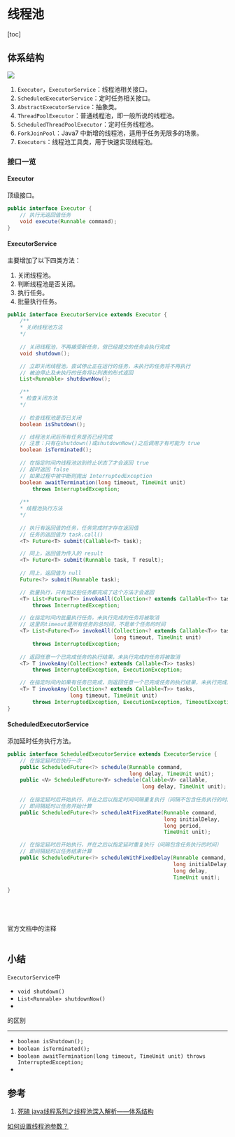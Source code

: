 

# 线程池

[toc]

## 体系结构
![](https://i.loli.net/2020/05/04/ydzXFIHVklWZK6n.png)

1. `Executor`，`ExecutorService`：线程池相关接口。
2. `ScheduledExecutorService`：定时任务相关接口。
3. `AbstractExecutorService`：抽象类。
4. `ThreadPoolExecutor`：普通线程池，即一般所说的线程池。
5. `ScheduledThreadPoolExecutor`：定时任务线程池。
6. `ForkJoinPool`：Java7 中新增的线程池，适用于任务无限多的场景。
7. `Executors`：线程池工具类，用于快速实现线程池。

### 接口一览

#### Executor

顶级接口。

```java
public interface Executor {
    // 执行无返回值任务
    void execute(Runnable command);
}
```

#### ExecutorService

主要增加了以下四类方法：

1. 关闭线程池。
2. 判断线程池是否关闭。
3. 执行任务。
4. 批量执行任务。

```java
public interface ExecutorService extends Executor {
  	/**
  	* 关闭线程池方法
  	*/
  
    // 关闭线程池，不再接受新任务，但已经提交的任务会执行完成
    void shutdown();

    // 立即关闭线程池，尝试停止正在运行的任务，未执行的任务将不再执行
    // 被迫停止及未执行的任务将以列表的形式返回
    List<Runnable> shutdownNow();

    /**
  	* 检查关闭方法
  	*/
  
    // 检查线程池是否已关闭
    boolean isShutdown();

    // 线程池关闭后所有任务是否已经完成
    // 注意：只有在shutdown()或shutdownNow()之后调用才有可能为 true
    boolean isTerminated();
    
    // 在指定时间内线程池达到终止状态了才会返回 true
    // 超时返回 false
    // 如果过程中被中断则抛出 InterruptedException
    boolean awaitTermination(long timeout, TimeUnit unit)
        throws InterruptedException;
    
    /**
  	* 线程池执行方法
  	*/
  
    // 执行有返回值的任务，任务完成时才存在返回值
    // 任务的返回值为 task.call()
    <T> Future<T> submit(Callable<T> task);

    // 同上，返回值为传入的 result
    <T> Future<T> submit(Runnable task, T result);
    
    // 同上，返回值为 null
    Future<?> submit(Runnable task);

    // 批量执行，只有当这些任务都完成了这个方法才会返回
    <T> List<Future<T>> invokeAll(Collection<? extends Callable<T>> tasks)
        throws InterruptedException;

    // 在指定时间内批量执行任务，未执行完成的任务将被取消
    // 这里的timeout是所有任务的总时间，不是单个任务的时间
    <T> List<Future<T>> invokeAll(Collection<? extends Callable<T>> tasks,
                                  long timeout, TimeUnit unit)
        throws InterruptedException;
    
    // 返回任意一个已完成任务的执行结果，未执行完成的任务将被取消
    <T> T invokeAny(Collection<? extends Callable<T>> tasks)
        throws InterruptedException, ExecutionException;

    // 在指定时间内如果有任务已完成，则返回任意一个已完成任务的执行结果，未执行完成的任务将被取消
    <T> T invokeAny(Collection<? extends Callable<T>> tasks,
                    long timeout, TimeUnit unit)
        throws InterruptedException, ExecutionException, TimeoutException;
}
```

#### ScheduledExecutorService

添加延时任务执行方法。

```java
public interface ScheduledExecutorService extends ExecutorService {
    // 在指定延时后执行一次
    public ScheduledFuture<?> schedule(Runnable command,
                                       long delay, TimeUnit unit);
    public <V> ScheduledFuture<V> schedule(Callable<V> callable,
                                           long delay, TimeUnit unit);
                                           
    // 在指定延时后开始执行，并在之后以指定时间间隔重复执行（间隔不包含任务执行的时间）
    // 即间隔延时以任务开始计算
    public ScheduledFuture<?> scheduleAtFixedRate(Runnable command,
                                                  long initialDelay,
                                                  long period,
                                                  TimeUnit unit);

    // 在指定延时后开始执行，并在之后以指定延时重复执行（间隔包含任务执行的时间）
    // 即间隔延时以任务结束计算
    public ScheduledFuture<?> scheduleWithFixedDelay(Runnable command,
                                                     long initialDelay,
                                                     long delay,
                                                     TimeUnit unit);

}
```

```java

```

```java

```

```java

```

```java

```





官方文档中的注释

```java

```





## 小结

`ExecutorService`中

* `void shutdown()`
* `List<Runnable> shutdownNow()`
* 

的区别

---

* `boolean isShutdown();`
* `boolean isTerminated();`
* `boolean awaitTermination(long timeout, TimeUnit unit) throws InterruptedException;`
* 

## 参考

1. [死磕 java线程系列之线程池深入解析——体系结构](https://juejin.im/post/5da499af518825237369f4c1)

[如何设置线程池参数？](https://mp.weixin.qq.com/s?__biz=MzI3NzE0NjcwMg==&mid=2650127132&idx=3&sn=a2c9b3f1b7a085ec413ca28759d7e22e)

